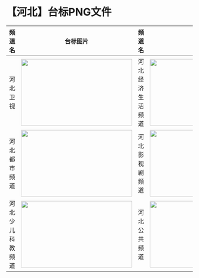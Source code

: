 # 【河北】台标PNG文件
|频道名|台标图片|频道名|台标图片|
|:---|:---:|:---|:---:|
|河北卫视|<img src="https://raw.githubusercontent.com/taksssss/TVlogo/main/img/Hebei.png" width="300" height="180">|河北经济生活频道|<img src="https://raw.githubusercontent.com/taksssss/TVlogo/main/img/Hebei1.png" width="300" height="180">|
|河北都市频道|<img src="https://raw.githubusercontent.com/taksssss/TVlogo/main/img/Hebei2.png" width="300" height="180">|河北影视剧频道|<img src="https://raw.githubusercontent.com/taksssss/TVlogo/main/img/Hebei3.png" width="300" height="180">|
|河北少儿科教频道|<img src="https://raw.githubusercontent.com/taksssss/TVlogo/main/img/Hebei4.png" width="300" height="180">|河北公共频道|<img src="https://raw.githubusercontent.com/taksssss/TVlogo/main/img/Hebei5.png" width="300" height="180">|
